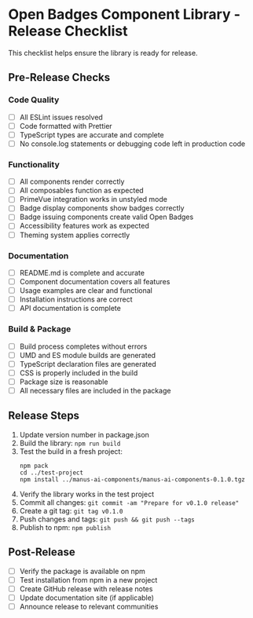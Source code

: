 # Open Badges Component Library - Release Checklist

This checklist helps ensure the library is ready for release.

## Pre-Release Checks

### Code Quality
- [ ] All ESLint issues resolved
- [ ] Code formatted with Prettier
- [ ] TypeScript types are accurate and complete
- [ ] No console.log statements or debugging code left in production code

### Functionality
- [ ] All components render correctly
- [ ] All composables function as expected
- [ ] PrimeVue integration works in unstyled mode
- [ ] Badge display components show badges correctly
- [ ] Badge issuing components create valid Open Badges
- [ ] Accessibility features work as expected
- [ ] Theming system applies correctly

### Documentation
- [ ] README.md is complete and accurate
- [ ] Component documentation covers all features
- [ ] Usage examples are clear and functional
- [ ] Installation instructions are correct
- [ ] API documentation is complete

### Build & Package
- [ ] Build process completes without errors
- [ ] UMD and ES module builds are generated
- [ ] TypeScript declaration files are generated
- [ ] CSS is properly included in the build
- [ ] Package size is reasonable
- [ ] All necessary files are included in the package

## Release Steps

1. Update version number in package.json
2. Build the library: `npm run build`
3. Test the build in a fresh project: 
   ```
   npm pack
   cd ../test-project
   npm install ../manus-ai-components/manus-ai-components-0.1.0.tgz
   ```
4. Verify the library works in the test project
5. Commit all changes: `git commit -am "Prepare for v0.1.0 release"`
6. Create a git tag: `git tag v0.1.0`
7. Push changes and tags: `git push && git push --tags`
8. Publish to npm: `npm publish`

## Post-Release

- [ ] Verify the package is available on npm
- [ ] Test installation from npm in a new project
- [ ] Create GitHub release with release notes
- [ ] Update documentation site (if applicable)
- [ ] Announce release to relevant communities
